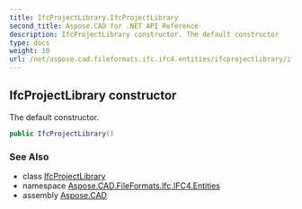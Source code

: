 ```yaml
---
title: IfcProjectLibrary.IfcProjectLibrary
second_title: Aspose.CAD for .NET API Reference
description: IfcProjectLibrary constructor. The default constructor
type: docs
weight: 10
url: /net/aspose.cad.fileformats.ifc.ifc4.entities/ifcprojectlibrary/ifcprojectlibrary/
---
```

## IfcProjectLibrary constructor

The default constructor.

```csharp
public IfcProjectLibrary()
```

### See Also

* class [IfcProjectLibrary](../)
* namespace [Aspose.CAD.FileFormats.Ifc.IFC4.Entities](../../ifcprojectlibrary/)
* assembly [Aspose.CAD](../../../)


